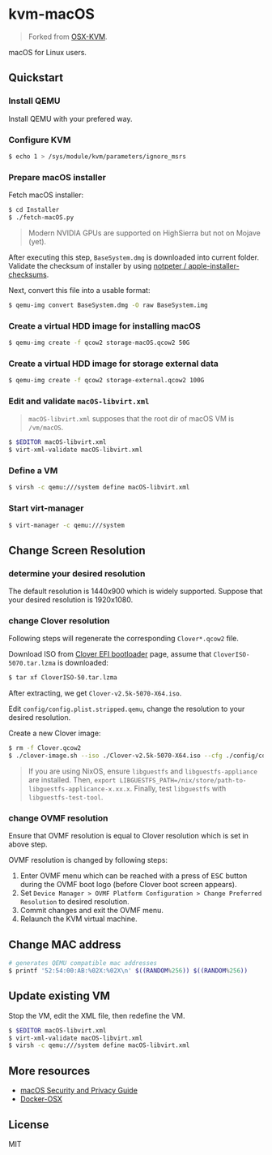 # kvm-macOS

> Forked from [OSX-KVM](https://github.com/kholia/OSX-KVM).

macOS for Linux users.

## Quickstart

### Install QEMU

Install QEMU with your prefered way.

### Configure KVM

```sh
$ echo 1 > /sys/module/kvm/parameters/ignore_msrs
```

### Prepare macOS installer

Fetch macOS installer:

```sh
$ cd Installer
$ ./fetch-macOS.py
```

> Modern NVIDIA GPUs are supported on HighSierra but not on Mojave (yet).

After executing this step, `BaseSystem.dmg` is downloaded into current folder. Validate the checksum of installer by using [notpeter
/ apple-installer-checksums](https://github.com/notpeter/apple-installer-checksums).

Next, convert this file into a usable format:

```sh
$ qemu-img convert BaseSystem.dmg -O raw BaseSystem.img
```

### Create a virtual HDD image for installing macOS

```sh
$ qemu-img create -f qcow2 storage-macOS.qcow2 50G
```

### Create a virtual HDD image for storage external data

```sh
$ qemu-img create -f qcow2 storage-external.qcow2 100G
```

### Edit and validate `macOS-libvirt.xml`

> `macOS-libvirt.xml` supposes that the root dir of macOS VM is `/vm/macOS`.

```sh
$ $EDITOR macOS-libvirt.xml
$ virt-xml-validate macOS-libvirt.xml
```

### Define a VM

```sh
$ virsh -c qemu:///system define macOS-libvirt.xml
```

### Start virt-manager

```sh
$ virt-manager -c qemu:///system
```

## Change Screen Resolution

### determine your desired resolution

The default resolution is 1440x900 which is widely supported. Suppose that your desired resolution is 1920x1080.

### change Clover resolution

Following steps will regenerate the corresponding `Clover*.qcow2` file.

Download ISO from [Clover EFI bootloader](https://sourceforge.net/projects/cloverefiboot/files/Bootable_ISO/) page, assume that `CloverISO-5070.tar.lzma` is downloaded:

```sh
$ tar xf CloverISO-50.tar.lzma
```

After extracting, we get `Clover-v2.5k-5070-X64.iso`.

Edit `config/config.plist.stripped.qemu`, change the resolution to your desired resolution.

Create a new Clover image:

```sh
$ rm -f Clover.qcow2
$ ./clover-image.sh --iso ./Clover-v2.5k-5070-X64.iso --cfg ./config/config.plist.stripped.qemu --img ./Clover.qcow2
```

> If you are using NixOS, ensure `libguestfs` and `libguestfs-appliance` are installed. Then, `export LIBGUESTFS_PATH=/nix/store/path-to-libguestfs-applicance-x.xx.x`. Finally, test `libguestfs` with `libguestfs-test-tool`.

### change OVMF resolution

Ensure that OVMF resolution is equal to Clover resolution which is set in above step.

OVMF resolution is changed by following steps:

1. Enter OVMF menu which can be reached with a press of <kbd>ESC</kbd> button during the OVMF boot logo (before Clover boot screen appears).
2. Set `Device Manager > OVMF Platform Configuration > Change Preferred Resolution` to desired resolution.
3. Commit changes and exit the OVMF menu.
4. Relaunch the KVM virtual machine.

## Change MAC address

```sh
# generates QEMU compatible mac addresses
$ printf '52:54:00:AB:%02X:%02X\n' $((RANDOM%256)) $((RANDOM%256))
```

## Update existing VM

Stop the VM, edit the XML file, then redefine the VM.

```sh
$ $EDITOR macOS-libvirt.xml
$ virt-xml-validate macOS-libvirt.xml
$ virsh -c qemu:///system define macOS-libvirt.xml
```

## More resources

- [macOS Security and Privacy Guide](https://github.com/drduh/macOS-Security-and-Privacy-Guide)
- [Docker-OSX](https://github.com/sickcodes/Docker-OSX)

## License

MIT
